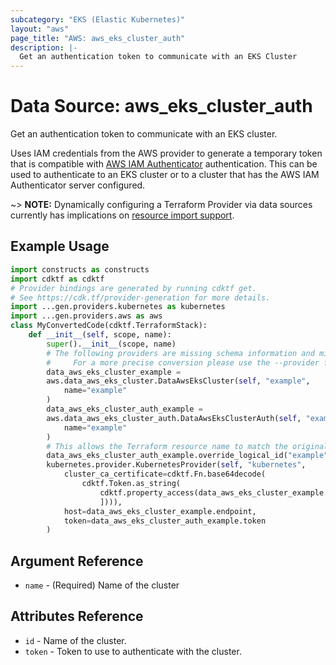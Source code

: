 ```yaml
---
subcategory: "EKS (Elastic Kubernetes)"
layout: "aws"
page_title: "AWS: aws_eks_cluster_auth"
description: |-
  Get an authentication token to communicate with an EKS Cluster
---
```


# Data Source: aws_eks_cluster_auth

Get an authentication token to communicate with an EKS cluster.

Uses IAM credentials from the AWS provider to generate a temporary token that is compatible with
[AWS IAM Authenticator](https://github.com/kubernetes-sigs/aws-iam-authenticator) authentication.
This can be used to authenticate to an EKS cluster or to a cluster that has the AWS IAM Authenticator
server configured.

~> **NOTE:** Dynamically configuring a Terraform Provider via data sources currently has implications on [resource import support](https://github.com/hashicorp/terraform/issues/13018).

## Example Usage

```python
import constructs as constructs
import cdktf as cdktf
# Provider bindings are generated by running cdktf get.
# See https://cdk.tf/provider-generation for more details.
import ...gen.providers.kubernetes as kubernetes
import ...gen.providers.aws as aws
class MyConvertedCode(cdktf.TerraformStack):
    def __init__(self, scope, name):
        super().__init__(scope, name)
        # The following providers are missing schema information and might need manual adjustments to synthesize correctly: kubernetes.
        #     For a more precise conversion please use the --provider flag in convert.
        data_aws_eks_cluster_example =
        aws.data_aws_eks_cluster.DataAwsEksCluster(self, "example",
            name="example"
        )
        data_aws_eks_cluster_auth_example =
        aws.data_aws_eks_cluster_auth.DataAwsEksClusterAuth(self, "example_1",
            name="example"
        )
        # This allows the Terraform resource name to match the original name. You can remove the call if you don't need them to match.
        data_aws_eks_cluster_auth_example.override_logical_id("example")
        kubernetes.provider.KubernetesProvider(self, "kubernetes",
            cluster_ca_certificate=cdktf.Fn.base64decode(
                cdktf.Token.as_string(
                    cdktf.property_access(data_aws_eks_cluster_example.certificate_authority, ["0", "data"
                    ]))),
            host=data_aws_eks_cluster_example.endpoint,
            token=data_aws_eks_cluster_auth_example.token
        )
```

## Argument Reference

* `name` - (Required) Name of the cluster

## Attributes Reference

* `id` - Name of the cluster.
* `token` - Token to use to authenticate with the cluster.

<!-- cache-key: cdktf-0.17.0-pre.15 input-de3307324e94622fa903191b8bb65f99964fd36735cd113c6526f127a3281941 -->